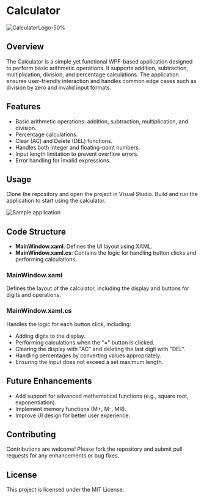 # Calculator
![CalculatorLogo-50%](https://github.com/user-attachments/assets/6e0401fa-7185-4b78-9494-08e2f298588f)

## Overview

The Calculator is a simple yet functional WPF-based application designed to perform basic arithmetic operations. It supports addition, subtraction, multiplication, division, and percentage calculations. The application ensures user-friendly interaction and handles common edge cases such as division by zero and invalid input formats.

## Features

- Basic arithmetic operations: addition, subtraction, multiplication, and division.
- Percentage calculations.
- Clear (AC) and Delete (DEL) functions.
- Handles both integer and floating-point numbers.
- Input length limitation to prevent overflow errors.
- Error handling for invalid expressions.

## Usage

Clone the repository and open the project in Visual Studio. Build and run the application to start using the calculator.

![Sample application](https://github.com/user-attachments/assets/6fb8e480-403f-46df-9d27-a55cee75b99c)

## Code Structure

- **MainWindow.xaml**: Defines the UI layout using XAML.
- **MainWindow.xaml.cs**: Contains the logic for handling button clicks and performing calculations.

### MainWindow.xaml

Defines the layout of the calculator, including the display and buttons for digits and operations.

### MainWindow.xaml.cs

Handles the logic for each button click, including:
- Adding digits to the display.
- Performing calculations when the "=" button is clicked.
- Clearing the display with "AC" and deleting the last digit with "DEL".
- Handling percentages by converting values appropriately.
- Ensuring the input does not exceed a set maximum length.

## Future Enhancements

- Add support for advanced mathematical functions (e.g., square root, exponentiation).
- Implement memory functions (M+, M-, MR).
- Improve UI design for better user experience.

## Contributing

Contributions are welcome! Please fork the repository and submit pull requests for any enhancements or bug fixes.

## License

This project is licensed under the MIT License.
